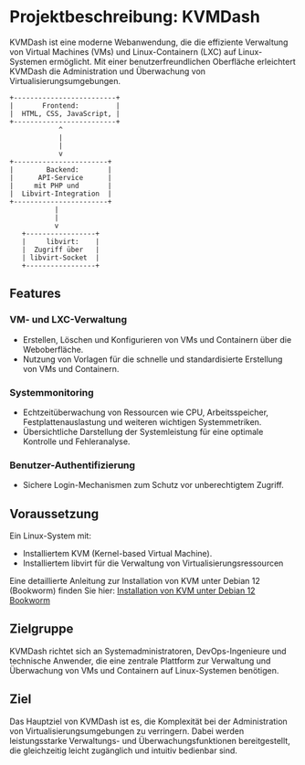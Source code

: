 # Projektbeschreibung: KVMDash
KVMDash ist eine moderne Webanwendung, die die effiziente Verwaltung von Virtual Machines (VMs) und Linux-Containern (LXC) auf Linux-Systemen ermöglicht. Mit einer benutzerfreundlichen Oberfläche erleichtert KVMDash die Administration und Überwachung von Virtualisierungsumgebungen.

```
+-------------------------+         
|       Frontend:         |         
|  HTML, CSS, JavaScript, |       
+-------------------------+        
            ^
            |
            |
            v
+-----------------------+
|        Backend:       |
|      API-Service      | 
|     mit PHP und       |
|  Libvirt-Integration  |
+-----------------------+                
           |
           |
           v
   +-----------------+
   |     libvirt:    |
   |  Zugriff über   |
   | libvirt-Socket  |
   +-----------------+

```


## Features

### VM- und LXC-Verwaltung
* Erstellen, Löschen und Konfigurieren von VMs und Containern über die Weboberfläche.
* Nutzung von Vorlagen für die schnelle und standardisierte Erstellung von VMs und Containern.

### Systemmonitoring
* Echtzeitüberwachung von Ressourcen wie CPU, Arbeitsspeicher, Festplattenauslastung und weiteren wichtigen Systemmetriken.
* Übersichtliche Darstellung der Systemleistung für eine optimale Kontrolle und Fehleranalyse.

### Benutzer-Authentifizierung
* Sichere Login-Mechanismen zum Schutz vor unberechtigtem Zugriff.


## Voraussetzung
Ein Linux-System mit:

* Installiertem KVM (Kernel-based Virtual Machine).
* Installiertem libvirt für die Verwaltung von Virtualisierungsressourcen

Eine detaillierte Anleitung zur Installation von KVM unter Debian 12 (Bookworm) finden Sie hier: 
[Installation von KVM unter Debian 12 Bookworm](https://themm.curiosum.eu/howto/installation-von-kvm-unter-debian-12-bookworm)

## Zielgruppe 
KVMDash richtet sich an Systemadministratoren, DevOps-Ingenieure und technische Anwender, die eine zentrale Plattform zur Verwaltung und Überwachung von VMs und Containern auf Linux-Systemen benötigen.

## Ziel
Das Hauptziel von KVMDash ist es, die Komplexität bei der Administration von Virtualisierungsumgebungen zu verringern. Dabei werden leistungsstarke Verwaltungs- und Überwachungsfunktionen bereitgestellt, die gleichzeitig leicht zugänglich und intuitiv bedienbar sind.



